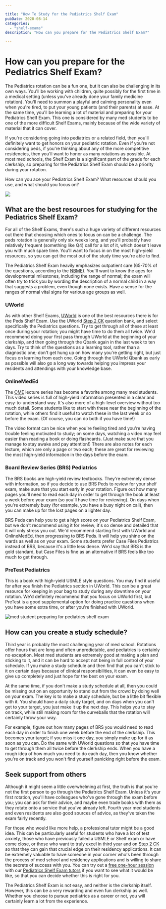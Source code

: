 ```yaml
---

title: "How To Study for the Pediatrics Shelf Exam"
pubDate: 2020-08-14
categories: 
  - "shelf-exams"
description: "How can you prepare for the Pediatrics Shelf Exam?"

---
```



# How can you prepare for the Pediatrics Shelf Exam?

The Pediatrics rotation can be a fun one, but it can also be challenging in its own ways. You'll be working with children, quite possibly for the first time in a medical setting (unless you've already done your family medicine rotation). You'll need to summon a playful and calming personality even when you're tired, to put your young patients (and their parents) at ease. At the same time, you'll be learning a lot of material and preparing for your Pediatrics Shelf Exam. This one is considered by many med students to be one of the more difficult Shelf Exams, mainly because of the wide variety of material that it can cover.

If you're considering going into pediatrics or a related field, then you'll definitely want to get honors on your pediatric rotation. Even if you're not considering peds, if you're thinking about any of the more competitive residencies, then you'll want to honor as many rotations as possible. At most med schools, the Shelf Exam is a significant part of the grade for each clerkship, so preparing for the Pediatrics Shelf Exam should be a priority during your rotation.

How can you ace your Pediatrics Shelf Exam? What resources should you use, and what should you focus on?

![](https://www.medlearnity.com//images/wp/2020/08/shutterstock_288150239-1-300x200.jpg)

## What are the best resources for studying for the Pediatrics Shelf Exam?

For all of the Shelf Exams, there's such a huge variety of different resources out there that choosing which ones to focus on can be a challenge. The peds rotation is generally only six weeks long, and you'll probably have relatively frequent (something like Q4) call for a lot of it, which doesn't leave you with much spare time. You'll want to focus in on the most high-yield resources, so you can get the most out of the study time you're able to find.

The Pediatrics Shelf Exam heavily emphasizes outpatient care (65-70% of the questions, according to the [NBME](https://www.nbme.org/assessment-products/assess-learn/subject-exams)). You'll want to know the ages for developmental milestones, including the range of normal; the exam will often try to trick you by wording the description of a normal child in a way that suggests a problem, even though none exists. Have a sense for the ranges of normal vital signs for various age groups as well.

### UWorld

As with other Shelf Exams, [UWorld](https://medical.uworld.com/usmle/usmle-step-2-ck/) is one of the best resources there is for the Peds Shelf Exam. Use the UWorld [Step 2 CK](https://www.medlearnity.com/best-resources-for-step-2-ck-prep/) question bank, and select specifically the Pediatrics questions. Try to get through all of these at least once during your rotation; you might have time to do them all twice. We'd recommend doing your first pass through UWorld at the beginning of your clerkship, and then going through the Qbank again in the last week to ten days. Try to think of the questions as a learning tool, rather than a diagnostic one; don't get hung up on how many you're getting right, but just focus on learning from each one. Going through the UWorld Qbank as early as possible will also go a long way towards helping you impress your residents and attendings with your knowledge base.

### OnlineMedEd

The [OME](https://onlinemeded.org/spa/pediatrics) lecture series has become a favorite among many med students. This video series is full of high-yield information presented in a clear and easy-to-understand way. It's also more of a high-level overview without too much detail. Some students like to start with these near the beginning of the rotation, while others find it useful to watch these in the last week or so before the exam. (Of course, you can do both if you have time!)

The video format can be nice when you're feeling tired and you're having trouble feeling motivated to study; on some days, watching a video may feel easier than reading a book or doing flashcards. (Just make sure that you manage to stay awake and pay attention!) There are also notes for each lecture, which are only a page or two each; these are great for reviewing the most high-yield information in the days before the exam.

### Board Review Series (BRS) Pediatrics

The BRS books are high-yield review textbooks. They're extremely dense with information, so if you decide to use BRS Peds to review for your shelf exam, make sure that you start early in your rotation. Figure out how many pages you'll need to read each day in order to get through the book at least a week before your exam (so you'll have time for reviewing). On days when you're extremely busy (for example, you have a busy night on call), then you can make up for the lost pages on a lighter day.

BRS Peds can help you to get a high score on your Pediatrics Shelf Exam, but we don't recommend using it for review; it's so dense and detailed that it will only stress you out. We'd recommend starting first with UWorld and OnlineMedEd, then progressing to BRS Peds. It will help you shine on the wards as well as on your exam. Some students prefer Case Files Pediatrics instead of BRS, because it's a little less dense. We'd say that BRS is the gold standard, but Case Files is fine as an alternative if BRS feels like too much to get through.

### PreTest Pediatrics

This is a book with high-yield USMLE style questions. You may find it useful for after you finish the Pediatrics section in UWorld. This can be a great resource for keeping in your bag to study during any downtime on your rotation. We'd definitely recommend that you focus on UWorld first, but PreTest is a good supplemental option for doing practice questions when you have some extra time, or after you're finished with UWorld.

![med student preparing for pediatrics shelf exam](https://www.medlearnity.com//images/wp/2020/08/shutterstock_1684338451-1-300x200.jpg)

## How can you create a study schedule?

Third year is probably the most challenging year of med school. Rotations offer hours that are long and often unpredictable, and pediatrics is certainly no exception. Most med students are extremely good at making a plan and sticking to it, and it can be hard to accept not being in full control of your schedule. If you make a study schedule and then find that you can't stick to it on certain days because of clinical responsibilities, it can even be easy to give up completely and just hope for the best on your exam.

At the same time, if you don't make a study schedule at all, then you could be missing out on an opportunity to stand out from the crowd by doing well on your exam. The key is to make a study schedule, but be a little bit flexible with it. You should have a daily study target, and on days when you can't get to your target, you just make it up the next day. This helps you to stay on track, while still making room for the curveballs that the rotation will certainly throw your way.

For example, figure out how many pages of BRS you would need to read each day in order to finish one week before the end of the clerkship. This becomes your target; if you miss it one day, you simply make up for it as soon as you can. Do the same with UWorld questions so that you have time to get through them all twice before the clerkship ends. When you have a rough idea of how much you need to do each day, then you know whether you're on track and you won't find yourself panicking right before the exam.

## Seek support from others

Although it might seem a little overwhelming at first, the truth is that you're not the first person to go through the Pediatrics Shelf Exam. Unless it's your first rotation, you'll have colleagues who've gone through the exam before you; you can ask for their advice, and maybe even trade books with them as they rotate onto a service that you've already left. Fourth year med students and even residents are also good sources of advice, as they've taken the exam fairly recently.

For those who would like more help, a professional tutor might be a good idea. This can be particularly useful for students who have a lot of test anxiety, those who have previously failed a USMLE or Shelf exam or have come close, or those who want to truly excel in third year and on [Step 2 CK](https://www.medlearnity.com/step-2ck-usmle/) so that they can gain that crucial edge on their residency applications. It can be extremely valuable to have someone in your corner who's been through the process of med school and residency applications and is willing to share the secrets of success with you. You can try out a [free one-hour session](https://www.medlearnity.com/start-here/) with our [Pediatrics Shelf Exam tutors](http://www.medlearnity.com/our-tutors/) if you want to see what it would be like, so that you can decide whether this is right for you.

The Pediatrics Shelf Exam is not easy, and neither is the clerkship itself. However, this can be a very rewarding and even fun clerkship as well. Whether you choose to pursue pediatrics as a career or not, you will certainly learn a lot from the experience.
